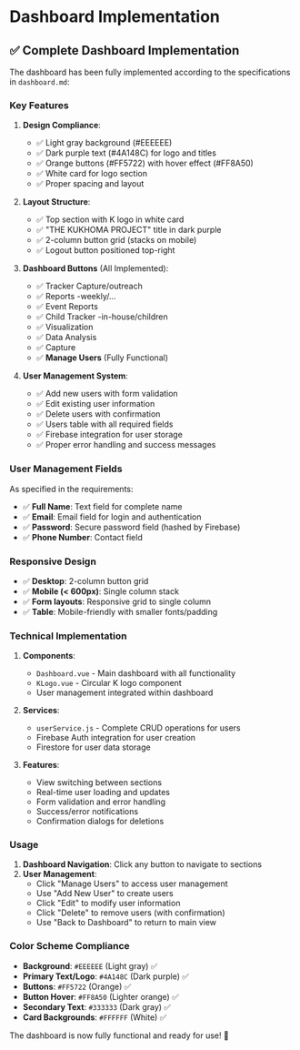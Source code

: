 # Dashboard Implementation

## ✅ **Complete Dashboard Implementation**

The dashboard has been fully implemented according to the specifications in `dashboard.md`:

### **Key Features**

1. **Design Compliance**:
   - ✅ Light gray background (#EEEEEE)
   - ✅ Dark purple text (#4A148C) for logo and titles
   - ✅ Orange buttons (#FF5722) with hover effect (#FF8A50)
   - ✅ White card for logo section
   - ✅ Proper spacing and layout

2. **Layout Structure**:
   - ✅ Top section with K logo in white card
   - ✅ "THE KUKHOMA PROJECT" title in dark purple
   - ✅ 2-column button grid (stacks on mobile)
   - ✅ Logout button positioned top-right

3. **Dashboard Buttons** (All Implemented):
   - ✅ Tracker Capture/outreach
   - ✅ Reports -weekly/...
   - ✅ Event Reports  
   - ✅ Child Tracker -in-house/children
   - ✅ Visualization
   - ✅ Data Analysis
   - ✅ Capture
   - ✅ **Manage Users** (Fully Functional)

4. **User Management System**:
   - ✅ Add new users with form validation
   - ✅ Edit existing user information
   - ✅ Delete users with confirmation
   - ✅ Users table with all required fields
   - ✅ Firebase integration for user storage
   - ✅ Proper error handling and success messages

### **User Management Fields**

As specified in the requirements:
- ✅ **Full Name**: Text field for complete name
- ✅ **Email**: Email field for login and authentication  
- ✅ **Password**: Secure password field (hashed by Firebase)
- ✅ **Phone Number**: Contact field

### **Responsive Design**

- ✅ **Desktop**: 2-column button grid
- ✅ **Mobile (< 600px)**: Single column stack
- ✅ **Form layouts**: Responsive grid to single column
- ✅ **Table**: Mobile-friendly with smaller fonts/padding

### **Technical Implementation**

1. **Components**:
   - `Dashboard.vue` - Main dashboard with all functionality
   - `KLogo.vue` - Circular K logo component
   - User management integrated within dashboard

2. **Services**:
   - `userService.js` - Complete CRUD operations for users
   - Firebase Auth integration for user creation
   - Firestore for user data storage

3. **Features**:
   - View switching between sections
   - Real-time user loading and updates
   - Form validation and error handling
   - Success/error notifications
   - Confirmation dialogs for deletions

### **Usage**

1. **Dashboard Navigation**: Click any button to navigate to sections
2. **User Management**: 
   - Click "Manage Users" to access user management
   - Use "Add New User" to create users
   - Click "Edit" to modify user information
   - Click "Delete" to remove users (with confirmation)
   - Use "Back to Dashboard" to return to main view

### **Color Scheme Compliance**

- **Background**: `#EEEEEE` (Light gray) ✅
- **Primary Text/Logo**: `#4A148C` (Dark purple) ✅  
- **Buttons**: `#FF5722` (Orange) ✅
- **Button Hover**: `#FF8A50` (Lighter orange) ✅
- **Secondary Text**: `#333333` (Dark gray) ✅
- **Card Backgrounds**: `#FFFFFF` (White) ✅

The dashboard is now fully functional and ready for use! 🎉